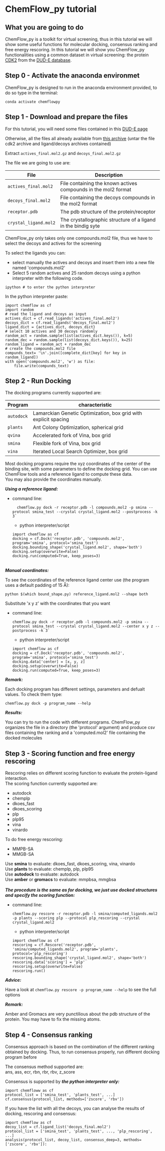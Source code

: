 # ChemFlow_py tutorial

## What you are going to do

ChemFlow_py is a toolkit for virtual screening, thus in this tutorial we will show some useful functions for molecular docking, 
consensus ranking and free energy rescoring. In this tutorial we will show you ChemFlow_py functionalities using a common dataset in virtual screening:
the protein [CDK2](http://dude.docking.org/targets/cdk2) from the [DUD-E database](http://dude.docking.org/).

## Step 0 - Activate the anaconda environmet

ChemFlow_py is designed to run in the anaconda environment provided, to do so type in the terminal:

```
conda activate chemflowpy
```

## Step 1 - Download and prepare the files

For this tutorial, you will need some files contained in this [DUD-E page](http://dude.docking.org/targets/cdk2)

Otherwise, all the files all already available from [this archive](http://dude.docking.org/targets/cdk2/cdk2.tar.gz)
(untar the file cdk2 archive and ligand/decoys archives contained)

Extract `actives_final.mol2.gz` and `decoys_final.mol2.gz`

The file we are going to use are:

| File                  | Description                                                    |
|-----------------------|----------------------------------------------------------------|
| `actives_final.mol2`  | File containing the known actives compounds in the mol2 format |
| `decoys_final.mol2`   | File containing the decoys compounds in the mol2 format        |
| `receptor.pdb`        | The pdb structure of the protein/receptor                      |
| `crystal_ligand.mol2` | The crystallographic structure of a ligand in the bindig syte  |

ChemFlow_py only takes only one compounds.mol2 file, thus we have to select the decoys and actives for the screening

To select the ligands you can:
- select manually the actives and decoys and insert them into a new file named 'compounds.mol2'
- Select 5 random actives and 25 random decoys using a python interpreter with the following code.

```
ipython # to enter the python interpreter
```

In the python interpreter paste:
```
import chemflow as cf
import random
# read the ligand and decoys as input
actives_dict = cf.read_ligands('actives_final.mol2')
decoys_dict = cf.read_ligands('decoys_final.mol2')
ligand_dict = {actives_dict, decoys_dict}
# select 10 actives and 30 decoys randomly
random_act = random.sample(list(actives_dict.keys()), k=5)
random_dec = random.sample(list(decoys_dict.keys()), k=25)
random_ligand = random_act + random_dec 
# create the compounds.mol2 file
compunds_text= '\n'.join([complete_dict[key] for key in random_ligand])
with open('compounds.mol2', 'w') as file:
    file.write(compunds_text)
```

## Step 2 - Run Docking

The docking programs currently supported are:

| Program    | characteristic                                                  |
|------------|-----------------------------------------------------------------|
 | `autodock` | Lamarckian Genetic Optimization, box grid with explicit spacing |
| `plants`   | Ant Colony Optimization, spherical grid                         |
| `qvina`    | Accelerated fork of Vina, box grid                              |
| `smina`    | Flexible fork of Vina, box grid                                 |
| `vina`     | Iterated Local Search Optimizer, box grid                       |


Most docking programs require the xyz coordinates of the center of the binding site, with 
some parameters to define the docking grid.
You can use ChemFlow tools and a reference ligand to compute these data.  
You may also provide the coordinates manually.

__*Using a reference ligand:*__

- command line:
  ```
    chemflow.py dock -r receptor.pdb -l compounds.mol2 -p smina --protocol smina_test --crystal crystal_ligand.mol2 --postprocess -k 3`
  ```
  - python interpreter/script
  
  ```
  import chemflow as cf
  docking = cf.Dock('receptor.pdb', 'compounds.mol2', program='smina', protocol='smina_test')
  docking.bounding_shape('crystal_ligand.mol2', shape='both')
  docking.setup(overwrite=False)
  docking.run(computed=True, keep_poses=3)
  ```
\
__*Manual coordinates:*__

To see the coordinates of the reference ligand center use (the program uses a default padding of 15 Å):
```
python $(which bound_shape.py) reference_ligand.mol2 --shape both 
```

Substitute 'x y z' with the  coordinates that you want
- command line:
  ```
  chemflow.py dock -r receptor.pdb -l compounds.mol2 -p smina --protocol smina_test --crystal crystal_ligand.mol2 --center x y z --postprocess -k 3`
  ```
  - python interpreter/script
  
  ```
  import chemflow as cf
  docking = cf.Dock('receptor.pdb', 'compounds.mol2', program='smina', protocol='smina_test')
  docking.data['center] = [x, y, z]
  docking.setup(overwrite=False)
  docking.run(computed=True, keep_poses=3)
  ```
  
__*Remark:*__

Each docking program has different settings, parameters and defualt values. To check them type:

```
chemflow.py dock -p program_name --help
```

__*Results:*__

You can try to run the code with different programs. 
ChemFlow_py organizes the file in a directory (the 'protocol' argument) and produce csv files 
containing the ranking and a 'computed.mol2' file containing the docked molecules

## Step 3 - Scoring function and free energy rescoring 

Rescoring relies on different scoring function to evaluate the protein-ligand interaction.
\
The scoring function currently supported are:
- autodock
- chemplp
- dkoes_fast
- dkoes_scoring
- plp
- plp95 
- vina
- vinardo

To do free energy rescoring:
- MMPB-SA
- MMGB-SA

Use __smina__ to evaluate: dkoes_fast, dkoes_scoring, vina, vinardo
\
Use __plants__ to evaluate: chemplp, plp, plp95
\
Use __autodock__ to evaluate: autodock
\
Use __amber__ or __gromacs__ to evaluate: mmpbsa, mmgbsa
\
\
__*The procedure is the same as for docking, we just use docked structures and specify the scoring function:*__

- command line:
  ```
  chemflow.py rescore -r receptor.pdb -l smina/computed_ligands.mol2 -p plants --scoring plp --protocol plp_rescoring --crystal crystal_ligand.mol2
  ```

  - python interpreter/script
  
  ```
  import chemflow as cf
  rescoring = cf.Rescore('receptor.pdb', 'smina/computed_ligands.mol2', program='plants', protocol='plp_rescoring')
  rescoring.bounding_shape('crystal_ligand.mol2', shape='both')
  rescoring.data['scoring'] = 'plp'
  rescoring.setup(overwrite=False)
  rescoring.run()
  ```
  
__*Advice:*__

Have a look at `chemflow.py rescore -p program_name --help` to see the full options

__*Remark:*__

Amber and Gromacs are very punctilious about the pdb structure of the protein. You may have to fix the missing atoms.

## Step 4 - Consensus ranking

Consensus approach is based on the combination of the different ranking obtained by docking.
Thus, to run consensus properly, run different docking program before

The consensus method supported are: 
\
ans, ass, ecr, rbn, rbr, rbv, z_score

Consensus is supported by __*the python interpreter only:*__
```
import chemfloww as cf
protocol_list = ['smina_test', 'plants_test', ...]
cf.consensus(protocol_list, methods=['zscore', 'rbv'])
```

If you have the list with all the decoys, you can analyse the results of docking, rescoring and consensus:
```
import chemflow as cf
decoy_list = cf.ligand_list('decoys_final.mol2')
protocol_list = ['smina_test', 'plants_test', ..., 'plp_rescoring', ...]
analysis(protocol_list, decoy_list, consensus_deep=3, methods=['zscore', 'rbv']):
```
